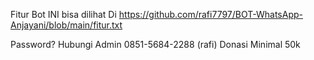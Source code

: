 Fitur Bot INI bisa dilihat Di https://github.com/rafi7797/BOT-WhatsApp-Anjayani/blob/main/fitur.txt


Password? Hubungi Admin
0851-5684-2288 (rafi)
Donasi Minimal 50k

